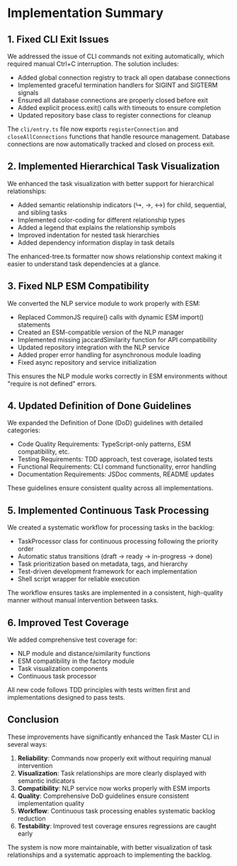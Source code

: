 # Implementation Summary

## 1. Fixed CLI Exit Issues

We addressed the issue of CLI commands not exiting automatically, which required manual Ctrl+C interruption. The solution includes:

- Added global connection registry to track all open database connections
- Implemented graceful termination handlers for SIGINT and SIGTERM signals
- Ensured all database connections are properly closed before exit
- Added explicit process.exit() calls with timeouts to ensure completion
- Updated repository base class to register connections for cleanup

The `cli/entry.ts` file now exports `registerConnection` and `closeAllConnections` functions that handle resource management. Database connections are now automatically tracked and closed on process exit.

## 2. Implemented Hierarchical Task Visualization

We enhanced the task visualization with better support for hierarchical relationships:

- Added semantic relationship indicators (↳, →, ↔) for child, sequential, and sibling tasks
- Implemented color-coding for different relationship types
- Added a legend that explains the relationship symbols
- Improved indentation for nested task hierarchies
- Added dependency information display in task details

The enhanced-tree.ts formatter now shows relationship context making it easier to understand task dependencies at a glance.

## 3. Fixed NLP ESM Compatibility

We converted the NLP service module to work properly with ESM:

- Replaced CommonJS require() calls with dynamic ESM import() statements
- Created an ESM-compatible version of the NLP manager 
- Implemented missing jaccardSimilarity function for API compatibility
- Updated repository integration with the NLP service
- Added proper error handling for asynchronous module loading
- Fixed async repository and service initialization

This ensures the NLP module works correctly in ESM environments without "require is not defined" errors.

## 4. Updated Definition of Done Guidelines

We expanded the Definition of Done (DoD) guidelines with detailed categories:

- Code Quality Requirements: TypeScript-only patterns, ESM compatibility, etc.
- Testing Requirements: TDD approach, test coverage, isolated tests
- Functional Requirements: CLI command functionality, error handling
- Documentation Requirements: JSDoc comments, README updates

These guidelines ensure consistent quality across all implementations.

## 5. Implemented Continuous Task Processing

We created a systematic workflow for processing tasks in the backlog:

- TaskProcessor class for continuous processing following the priority order
- Automatic status transitions (draft -> ready -> in-progress -> done)
- Task prioritization based on metadata, tags, and hierarchy
- Test-driven development framework for each implementation
- Shell script wrapper for reliable execution

The workflow ensures tasks are implemented in a consistent, high-quality manner without manual intervention between tasks.

## 6. Improved Test Coverage

We added comprehensive test coverage for:

- NLP module and distance/similarity functions
- ESM compatibility in the factory module
- Task visualization components
- Continuous task processor

All new code follows TDD principles with tests written first and implementations designed to pass tests.

## Conclusion

These improvements have significantly enhanced the Task Master CLI in several ways:

1. **Reliability**: Commands now properly exit without requiring manual intervention
2. **Visualization**: Task relationships are more clearly displayed with semantic indicators
3. **Compatibility**: NLP service now works properly with ESM imports
4. **Quality**: Comprehensive DoD guidelines ensure consistent implementation quality
5. **Workflow**: Continuous task processing enables systematic backlog reduction
6. **Testability**: Improved test coverage ensures regressions are caught early

The system is now more maintainable, with better visualization of task relationships and a systematic approach to implementing the backlog.